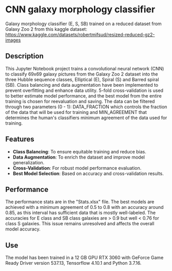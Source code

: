 # CNN galaxy morphology classifier
Galaxy morphology classifier (E, S, SB) trained on a reduced dataset from Galaxy Zoo 2 from this kaggle dataset: https://www.kaggle.com/datasets/robertmifsud/resized-reduced-gz2-images

## Description
This Jupyter Notebook project trains a convolutional neural network (CNN) to classify 69x69 galaxy pictures from the Galaxy Zoo 2 dataset into the three Hubble sequence classes, Elliptical (E), Spiral (S) and Barred spiral (SB). Class balancing and data augmentation have been implemented to prevent overfitting and enhance data utility. 5-fold cross-validation is used to better estimate model performance, and the best model from the entire training is chosen for reevaluation and saving.
The data can be filtered through two parameters (0 - 1): DATA_FRACTION which controls the fraction of the data that will be used for training and MIN_AGREEMENT that determines the human's classifiers minimum agreement of the data used for training.

## Features
- **Class Balancing**: To ensure equitable training and reduce bias.
- **Data Augmentation**: To enrich the dataset and improve model generalization.
- **Cross-Validation**: For robust model performance evaluation.
- **Best Model Selection**: Based on accuracy and cross-validation results.

## Performance
The performance stats are in the "Stats.xlsx" file. The best models are achieved with a minimum agreement of 0.5 to 0.8 with an accuracy around 0.85, as this interval has sufficient data that is mostly well-labeled. The accuracies for E class and SB class galaxies are > 0.9 but well < 0.76 for class S galaxies. This issue remains unresolved and affects the overall model accuracy.

## Use
The model has been trained in a 12 GB GPU RTX 3060 with GeForce Game Ready Driver version 537.13, Tensorflow 4.10.1 and Python 3.7.16.
